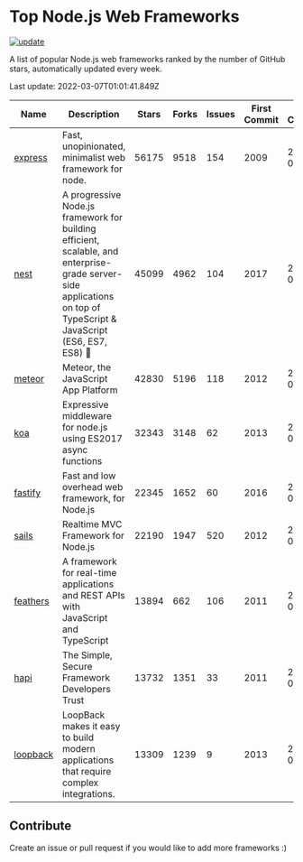 # Top Node.js Web Frameworks

[![update](https://github.com/sunnysid3up/nodejs-web-frameworks/actions/workflows/update.yml/badge.svg)](https://github.com/sunnysid3up/nodejs-web-frameworks/actions/workflows/update.yml)

A list of popular Node.js web frameworks ranked by the number of GitHub stars, automatically updated every week.

Last update: 2022-03-07T01:01:41.849Z

| Name          | Description          | Stars                     | Forks          | Issues               | First Commit        | Last Commit         | Language          |
|---------------|----------------------|---------------------------|----------------|----------------------|---------------------|---------------------|-------------------|
| [express](https://github.com/expressjs/express) | Fast, unopinionated, minimalist web framework for node. | 56175 | 9518 | 154 | 2009 | 2022-03-07 | JS |
| [nest](https://github.com/nestjs/nest) | A progressive Node.js framework for building efficient, scalable, and enterprise-grade server-side applications on top of TypeScript & JavaScript (ES6, ES7, ES8) 🚀 | 45099 | 4962 | 104 | 2017 | 2022-03-06 | TS |
| [meteor](https://github.com/meteor/meteor) | Meteor, the JavaScript App Platform | 42830 | 5196 | 118 | 2012 | 2022-03-07 | JS |
| [koa](https://github.com/koajs/koa) | Expressive middleware for node.js using ES2017 async functions | 32343 | 3148 | 62 | 2013 | 2022-03-06 | JS |
| [fastify](https://github.com/fastify/fastify) | Fast and low overhead web framework, for Node.js | 22345 | 1652 | 60 | 2016 | 2022-03-07 | JS |
| [sails](https://github.com/balderdashy/sails) | Realtime MVC Framework for Node.js | 22190 | 1947 | 520 | 2012 | 2022-03-06 | JS |
| [feathers](https://github.com/feathersjs/feathers) | A framework for real-time applications and REST APIs with JavaScript and TypeScript | 13894 | 662 | 106 | 2011 | 2022-03-06 | TS |
| [hapi](https://github.com/hapijs/hapi) | The Simple, Secure Framework Developers Trust | 13732 | 1351 | 33 | 2011 | 2022-03-06 | JS |
| [loopback](https://github.com/strongloop/loopback) | LoopBack makes it easy to build modern applications that require complex integrations. | 13309 | 1239 | 9 | 2013 | 2022-03-04 | JS |

## Contribute 

Create an issue or pull request if you would like to add more frameworks :)